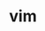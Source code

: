 ---
title: "vim"
layout: cache
categories: [package, develop-2024-09-22]
meta: {"versions": ["9.1.0437"], "compilers": ["gcc@=11.4.0"], "oss": ["ubuntu22.04"], "platforms": ["linux"], "targets": ["x86_64_v3"], "stacks": ["root", "tutorial"], "num_specs": 1, "num_specs_by_stack": {"root": 1, "tutorial": 1}}
spec_details: [{"hash": "n5jhcxfgzluxxxu67z75hikzc4hx62bi", "compiler": "gcc@=11.4.0", "versions": ["9.1.0437"], "os": "ubuntu22.04", "platform": "linux", "target": "x86_64_v3", "variants": ["build_system=autotools", "~cscope", "features=normal", "~gui", "~lua", "~perl", "~python", "~ruby", "~x"], "stacks": ["root", "tutorial"], "size": "-", "tarball": "https://binaries.spack.io/develop-2024-09-22/build_cache/linux-ubuntu22.04-x86_64_v3/gcc-11.4.0/vim-9.1.0437/linux-ubuntu22.04-x86_64_v3-gcc-11.4.0-vim-9.1.0437-n5jhcxfgzluxxxu67z75hikzc4hx62bi.spack"}]
---